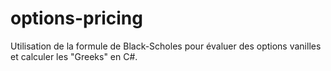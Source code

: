 # options-pricing
 Utilisation de la formule de Black-Scholes pour évaluer des options vanilles et calculer les "Greeks" en C#.
